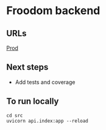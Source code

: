 # Froodom backend

## URLs
[Prod](https://8b0z64x58c.execute-api.eu-west-2.amazonaws.com/prod)


## Next steps
- Add tests and coverage

## To run locally

```
cd src
uvicorn api.index:app --reload
```